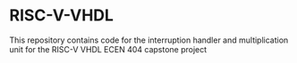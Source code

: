 # RISC-V-VHDL
This repository contains code for the interruption handler and multiplication unit for the RISC-V VHDL ECEN 404 capstone project
